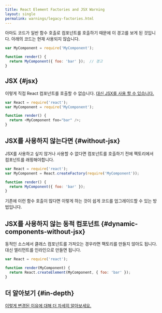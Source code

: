 ```yaml
---
title: React Element Factories and JSX Warning
layout: single
permalink: warnings/legacy-factories.html
---
```


아마도 코드가 일반 함수 호출로 컴포넌트를 호출하기 때문에 이 경고를 보게 된 것입니다. 아래의 코드는 현재 사용되지 않습니다.

```javascript
var MyComponent = require('MyComponent');

function render() {
  return MyComponent({ foo: 'bar' });  // 경고
}
```

## JSX {#jsx}

이렇게 직접 React 컴포넌트를 호출할 수 없습니다. [대신 JSX를 사용 할 수 있습니다.](/docs/jsx-in-depth.html)

```javascript
var React = require('react');
var MyComponent = require('MyComponent');

function render() {
  return <MyComponent foo="bar" />;
}
```

## JSX를 사용하지 않는다면 {#without-jsx}

JSX를 사용하고 싶지 않거나 사용할 수 없다면 컴포넌트를 호출하기 전에 팩토리에서 컴포넌트를 래핑해야합니다.

```javascript
var React = require('react');
var MyComponent = React.createFactory(require('MyComponent'));

function render() {
  return MyComponent({ foo: 'bar' });
}
```

기존에 이런 함수 호출이 많다면 이렇게 하는 것이 쉽게 코드를 업그레이드할 수 있는 방법입니다.

## JSX를 사용하지 않는 동적 컴포넌트 {#dynamic-components-without-jsx}

동적인 소스에서 클래스 컴포넌트를 가져오는 경우라면 팩토리를 만들지 않아도 됩니다. 대신 엘리먼트를 인라인으로 만들면 됩니다.

```javascript
var React = require('react');

function render(MyComponent) {
  return React.createElement(MyComponent, { foo: 'bar' });
}
```

## 더 알아보기 {#in-depth}

[이렇게 변경된 이유에 대해 더 자세히 알아보세요.](https://gist.github.com/sebmarkbage/d7bce729f38730399d28)
